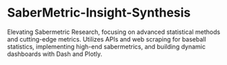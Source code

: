 # SaberMetric-Insight-Synthesis
Elevating Sabermetric Research, focusing on advanced statistical methods and cutting-edge metrics. Utilizes APIs and web scraping for baseball statistics, implementing high-end sabermetrics, and building dynamic dashboards with Dash and Plotly.
